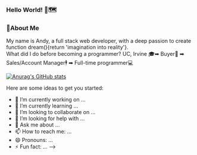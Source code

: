 ### Hello World! 👋🗺️

### 📇About Me
My name is Andy, a full stack web developer, with a deep passion to create function dream(){return 'imagination into reality'}.                                                   
What did I do before becoming a programmer?                                                                                                                                       UC, Irvine 🎓➡ Buyer📝 ➡ Sales/Account Manager🕴️ ➡ Full-time programmer💻

[![Anurag's GitHub stats](https://github-readme-stats.vercel.app/api?username=AndyPark20)](https://github.com/anuraghazra/github-readme-stats)

Here are some ideas to get you started:

- 🔭 I’m currently working on ...
- 🌱 I’m currently learning ...
- 👯 I’m looking to collaborate on ...
- 🤔 I’m looking for help with ...
- 💬 Ask me about ...
- 📫 How to reach me: ...
- 😄 Pronouns: ...
- ⚡ Fun fact: ...
-->
